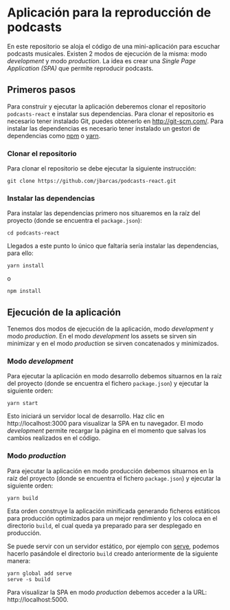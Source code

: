 # Aplicación para la reproducción de podcasts

En este repositorio se aloja el código de una mini-aplicación para escuchar podcasts musicales. Existen 2 modos de ejecución de la misma: modo _development_  y modo _production_. La idea es crear una _Single Page Application (SPA)_ que permite reproducir podcasts.

## Primeros pasos

Para construir y ejecutar la aplicación deberemos clonar el repositorio `podcasts-react` e instalar sus dependencias. Para clonar el repositorio es necesario tener instalado Git, puedes obtenerlo en http://git-scm.com/. Para instalar las dependencias es necesario tener instalado un gestori de dependencias como [npm][npm] o [yarn][yarn].

### Clonar el repositorio

Para clonar el repositorio se debe ejecutar la siguiente instrucción:

```
git clone https://github.com/jbarcas/podcasts-react.git
```

### Instalar las dependencias

Para instalar las dependencias primero nos situaremos en la raíz del proyecto (donde se encuentra el `package.json`):

```
cd podcasts-react
```
Llegados a este punto lo único que faltaría sería instalar las dependencias, para ello:

```
yarn install
```
o
```
npm install
```

## Ejecución de la aplicación
Tenemos dos modos de ejecución de la aplicación, modo _development_ y modo _production_. En el modo _development_ los assets se sirven sin minimizar y en el modo _production_ se sirven concatenados y minimizados.

### Modo _development_

Para ejecutar la aplicación en modo desarrollo debemos situarnos en la raíz del proyecto (donde se encuentra el fichero `package.json`) y ejecutar la siguiente orden:

```
yarn start
```

Esto iniciará un servidor local de desarrollo. Haz clic en http://localhost:3000 para visualizar la SPA en tu navegador. El modo _development_ permite recargar la página en el momento que salvas los cambios realizados en el código.

### Modo _production_

Para ejecutar la aplicación en modo producción debemos situarnos en la raíz del proyecto (donde se encuentra el fichero `package.json`) y ejecutar la siguiente orden:

```
yarn build
```

Esta orden construye la aplicación minificada generando ficheros estáticos para producción optimizados para un mejor rendimiento y los coloca en el directorio `build`, el cual queda ya preparado para ser desplegado en producción.

Se puede servir con un servidor estático, por ejemplo con [serve][serve], podemos hacerlo pasándole el directorio `build` creado anteriormente de la siguiente manera:

```
yarn global add serve
serve -s build
```

Para visualizar la SPA en modo _production_ debemos acceder a la URL: http://localhost:5000.

[serve]: https://www.npmjs.com/package/serve
[npm]: https://www.npmjs.com/
[yarn]: https://yarnpkg.com/lang/en/
